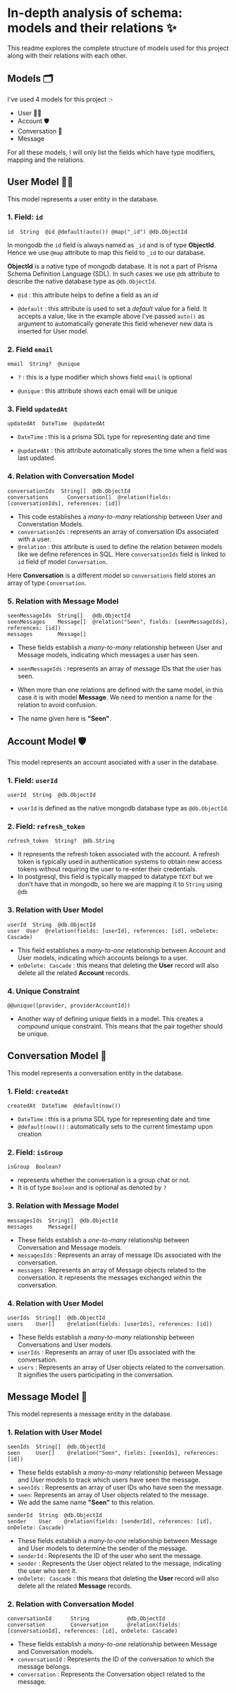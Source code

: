 # In-depth analysis of schema: models and their relations :sparkles:

This readme explores the complete structure of models used for this project along with their relations with each other.

## Models 🗂️

I've used 4 models for this project :-

-   User 🧑‍💼
-   Account 🛡️
-   Conversation 💬
-   Message

For all these models, I will only list the fields which have type modifiers, mapping and the relations.

## User Model 🧑‍💼

This model represents a user entity in the database.

### 1. Field: `id`

```prisma
id  String  @id @default(auto()) @map("_id") @db.ObjectId
```

In mongodb the `id` field is always named as `_id` and is of type **ObjectId**. Hence we use `@map` attribute to map this field to `_id` to our database.

**ObjectId** is a native type of mongodb database. It is not a part of Prisma Schema Definition Language (SDL). In such cases we use `@db` attribute to describe the native database type as `@db.ObjectId`.

-   `@id` : this attribute helps to define a field as an _id_

-   `@default` : this attribute is used to set a _default_ value for a field. It accepts a value, like in the example above I've passed `auto()` as argument to automatically generate this field whenever new data is inserted for User model.

### 2. Field `email`

```prisma
email  String?  @unique
```

-   `?` : this is a type modifier which shows field `email` is optional

-   `@unique` : this attribute shows each email will be unique

### 3. Field `updatedAt`

```prisma
updatedAt  DateTime  @updatedAt
```

-   `DateTime` : this is a prisma SDL type for representing date and time

-   `@updatedAt` : this attribute automatically stores the time when a field was last updated.

### 4. Relation with Conversation Model

```prisma
conversationIds  String[]  @db.ObjectId
conversations      Conversation[]  @relation(fields: [conversationIds], references: [id])
```

-   This code establishes a _many-to-many_ relationship between User and Converstation Models.
-   `conversationIds` : represents an array of conversation IDs associated with a user.
-   `@relation` : this attribute is used to define the relation between models like we define references in SQL. Here `conversationIds` field is linked to `id` field of model `Conversation`.

Here **Conversation** is a different model so `conversations` field stores an array of type `Conversation`.

### 5. Relation with Message Model

```prisma
seenMessageIds  String[]   @db.ObjectId
seenMessages    Message[]  @relation("Seen", fields: [seenMessageIds], references: [id])
messages        Message[]
```

-   These fields establish a _many-to-many_ relationship between User and Message models, indicating which messages a user has seen.
-   `seenMessageIds` : represents an array of message IDs that the user has seen.
-   When more than one relations are defined with the same model, in this case it is with model **Message**. We need to mention a name for the relation to avoid confusion.

-   The name given here is **"Seen"**.

## Account Model 🛡️

This model represents an account asociated with a user in the database.

### 1. Field: `userId`

```prisma
userId  String  @db.ObjectId
```

-   `userId` is defined as the native mongodb database type as `@db.ObjectId`.

### 2. Field: `refresh_token`

```prisma
refresh_token  String?  @db.String
```

-   It represents the refresh token associated with the account. A refresh token is typically used in authentication systems to obtain new access tokens without requiring the user to re-enter their credentials.
-   In postgresql, this field is typically mapped to datatype `TEXT` but we don't have that in mongodb, so here we are mapping it to `String` using `@db`

### 3. Relation with User Model

```prisma
userId  String  @db.ObjectId
user  User  @relation(fields: [userId], references: [id], onDelete: Cascade)
```

-   This field establishes a _many-to-one_ relationship between Account and User models, indicating which accounts belongs to a user.
-   `onDelete: Cascade` : this means that deleting the **User** record will also delete all the related **Account** records.

### 4. Unique Constraint

```prisma
@@unique([provider, providerAccountId])
```

-   Another way of defining unique fields in a model. This creates a _compound_ unique constraint. This means that the pair together should be unique.

## Conversation Model 💬

This model represents a conversation entity in the database.

### 1. Field: `createdAt`

```prisma
createdAt  DateTime  @default(now())
```

-   `DateTime` : this is a prisma SDL type for representing date and time
-   `@default(now())` : automatically sets to the current timestamp upon creation

### 2. Field: `isGroup`

```prisma
isGroup  Boolean?
```

-   represents whether the conversation is a group chat or not.
-   It is of type `Boolean` and is optional as denoted by `?`

### 3. Relation with Message Model

```prisma
messagesIds  String[]  @db.ObjectId
messages     Message[]
```

-   These fields establish a _one-to-many_ relationship between Conversation and Message models.
-   `messagesIds` : Represents an array of message IDs associated with the conversation.
-   `messages` : Represents an array of Message objects related to the conversation. It represents the messages exchanged within the conversation.

### 4. Relation with User Model

```prisma
userIds  String[]  @db.ObjectId
users    User[]    @relation(fields: [userIds], references: [id])
```

-   These fields establish a _many-to-many_ relationship between Conversations and User models.
-   `userIds` : Represents an array of user IDs associated with the conversation.
-   `users` : Represents an array of User objects related to the conversation. It signifies the users participating in the conversation.

## Message Model 💬

This model represents a message entity in the database.

### 1. Relation with User Model

```prisma
seenIds  String[]  @db.ObjectId
seen     User[]    @relation("Seen", fields: [seenIds], references: [id])
```

-   These fields establish a _many-to-many_ relationship between Message and User models to track which users have seen the message.
-   `seenIds` : Represents an array of user IDs who have seen the message.
-   `seen`: Represents an array of User objects related to the message.
-   We add the same name **"Seen"** to this relation.

```prisma
senderId  String  @db.ObjectId
sender    User    @relation(fields: [senderId], references: [id], onDelete: Cascade)
```

-   These fields establish a _many-to-one_ relationship between Message and User models to determine the sender of the message.
-   `senderId` : Represents the ID of the user who sent the message.
-   `sender` : Represents the User object related to the message, indicating the user who sent it.
-   `onDelete: Cascade` : this means that deleting the **User** record will also delete all the related **Message** records.

### 2. Relation with Conversation Model

```prisma
conversationId      String            @db.ObjectId
conversation        Conversation      @relation(fields: [conversationId], references: [id], onDelete: Cascade)
```

-   These fields establish a _many-to-one_ relationship between Message and Conversation models.
-   `conversationId` : Represents the ID of the conversation to which the message belongs.
-   `conversation` : Represents the Conversation object related to the message.

